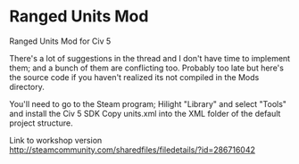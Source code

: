 # Ranged Units Mod
Ranged Units Mod for Civ 5

There's a lot of suggestions in the thread and I don't have time to implement them; and a bunch of them are conflicting too.
Probably too late but here's the source code if you haven't realized its not compiled in the Mods directory.

You'll need to go to the Steam program; Hilight "Library" and select "Tools" and install the Civ 5 SDK
Copy units.xml into the XML folder of the default project structure.

Link to workshop version 
http://steamcommunity.com/sharedfiles/filedetails/?id=286716042
